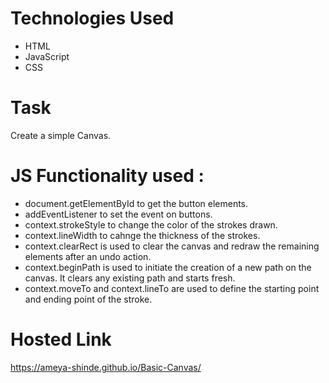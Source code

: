 # Technologies Used
- HTML
- JavaScript
- CSS

# Task 
Create a simple Canvas.

# JS Functionality used : 
- document.getElementById to get the button elements.
- addEventListener to set the event on buttons.
- context.strokeStyle to change the color of the strokes drawn.
- context.lineWidth to cahnge the thickness of the strokes.
- context.clearRect is used to clear the canvas and redraw the remaining elements after an undo action.
- context.beginPath is used to initiate the creation of a new path on the canvas. It clears any existing path and starts fresh.
- context.moveTo and context.lineTo are used to define the starting point and ending point of the stroke.

# Hosted Link
https://ameya-shinde.github.io/Basic-Canvas/

